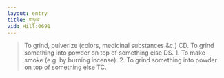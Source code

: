 ```yaml
---
layout: entry
title: གཏུལ་
vid: Hill:0691
---
```

> To grind, pulverize (colors, medicinal substances &c\.) CD\. To grind something into powder on top of something else DS\. 1\. To make smoke (e\.g\. by burning incense)\. 2\. To grind something into powder on top of something else TC\.


